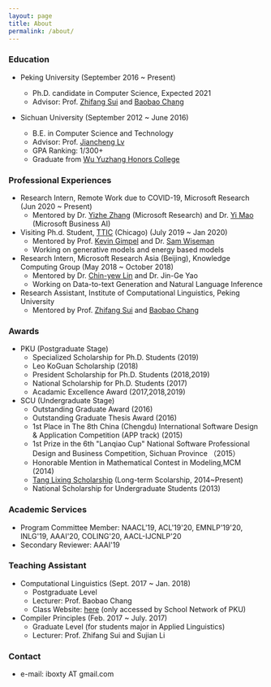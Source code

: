 ```yaml
---
layout: page
title: About
permalink: /about/
---
```

### Education

- Peking University (September 2016 ~ Present)
	- Ph.D. candidate in Computer Science, Expected 2021
	- Advisor: Prof. [Zhifang Sui](http://icl.pku.edu.cn/members/szf/szf-en.html) and [Baobao Chang](http://icl.pku.edu.cn/members/chbb/)

- Sichuan University (September 2012 ~ June 2016)
	- B.E. in Computer Science and Technology
	- Advisor: Prof. [Jiancheng Lv](http://cs.scu.edu.cn/cs/jsxx/webinfo/2011/12/1324865057022317.htm)
	- GPA Ranking: 1/300+
	- Graduate from [Wu Yuzhang Honors College](https://en.wikipedia.org/wiki/Wu_Yuzhang_Honors_College) 
### Professional Experiences
- Research Intern, Remote Work due to COVID-19, Microsoft Research (Jun 2020 ~ Present)
	- Mentored by Dr. [Yizhe Zhang](https://dreasysnail.github.io/) (Microsoft Research) and Dr. [Yi Mao](https://www.microsoft.com/en-us/research/people/maoyi/) (Microsoft Business AI)
- Visiting Ph.d. Student, [TTIC](https://www.ttic.edu/) (Chicago) (July 2019 ~ Jan 2020)
	- Mentored by Prof. [Kevin Gimpel](https://ttic.uchicago.edu/~kgimpel/) and Dr. [Sam Wiseman](https://swiseman.github.io/)
	- Working on generative models and energy based models
- Research Intern, Microsoft Research Asia (Beijing), Knowledge Computing Group (May 2018 ~ October 2018)
	- Mentored by Dr. [Chin-yew Lin](https://www.microsoft.com/en-us/research/people/cyl/) and Dr. Jin-Ge Yao
	- Working on Data-to-text Generation and Natural Language Inference
- Research Assistant, Institute of Computational Linguistics, Peking University
	- Mentored by Prof. [Zhifang Sui](http://icl.pku.edu.cn/members/szf/szf-en.html) and [Baobao Chang](http://icl.pku.edu.cn/members/chbb/)
### Awards
- PKU (Postgraduate Stage)
	- Specialized Scholarship for Ph.D. Students (2019)
	- Leo KoGuan Scholarship (2018)
	- President Scholarship for Ph.D. Students (2018,2019) 
	- National Scholarship for Ph.D. Students (2017)  
	- Acadamic Excellence Award (2017,2018,2019) 
- SCU (Undergraduate Stage)
	- Outstanding Graduate Award (2016) 
	- Outstanding Graduate Thesis Award (2016) 
	- 1st Place in The 8th China (Chengdu) International Software Design & Application Competition (APP track) (2015)
	- 1st Prize in the 6th "Lanqiao Cup" National Software Professional Design and Business Competition, Sichuan Province （2015）
	- Honorable Mention in Mathematical Contest in Modeling,MCM (2014)
	- [Tang Lixing Scholarship](https://baike.baidu.com/item/%E5%94%90%E7%AB%8B%E6%96%B0%E6%95%99%E8%82%B2%E5%8F%91%E5%B1%95%E5%9F%BA%E9%87%91) (Long-term Scolarship, 2014~Present) 
	- National Scholarship for Undergraduate Students (2013) 


### Academic Services
- Program Committee Member: NAACL'19, ACL'19'20, EMNLP'19'20, INLG'19, AAAI'20, COLING'20, AACL-IJCNLP'20
- Secondary Reviewer: AAAI'19

### Teaching Assistant
- Computational Linguistics  (Sept. 2017 ~ Jan. 2018)
	- Postgraduate Level
	- Lecturer: Prof. Baobao Chang
	- Class Website: [here](http://162.105.87.2/lecture/cl/) (only accessed by School Network of PKU)
- Compiler Principles (Feb. 2017 ~ July. 2017) 
	- Graduate Level (for students major in Applied Linguistics)
	- Lecturer: Prof. Zhifang Sui and Sujian Li
 
### Contact
- e-mail: iboxty AT gmail.com
